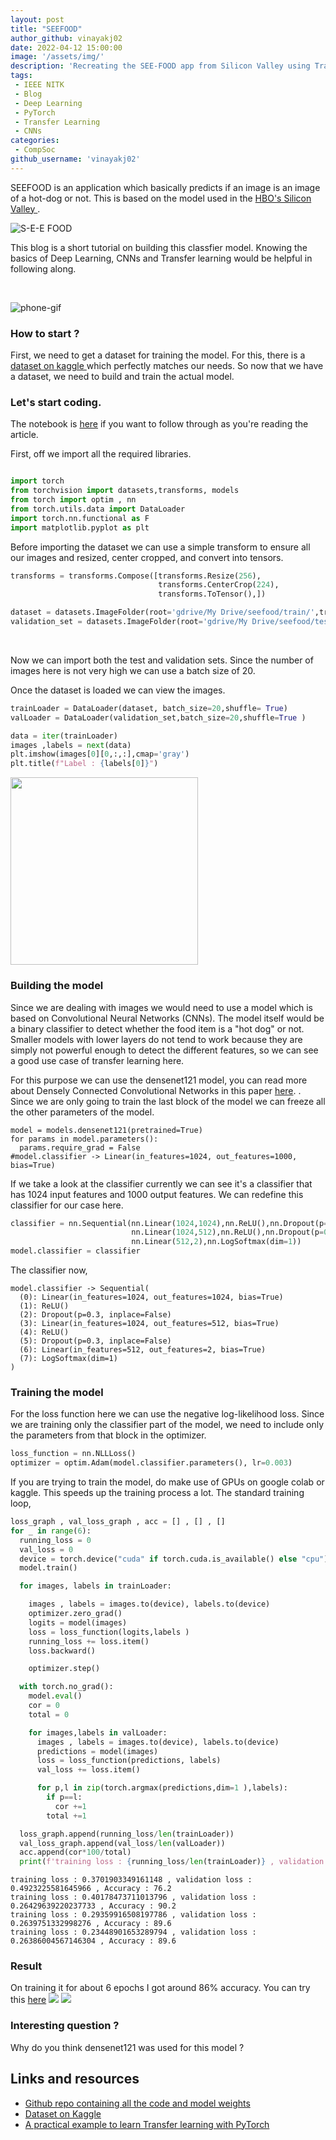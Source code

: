 ```yaml
---
layout: post
title: "SEEFOOD"
author_github: vinayakj02
date: 2022-04-12 15:00:00
image: '/assets/img/'
description: 'Recreating the SEE-FOOD app from Silicon Valley using Transfer Learning in PyTorch'
tags:
 - IEEE NITK
 - Blog
 - Deep Learning
 - PyTorch
 - Transfer Learning
 - CNNs
categories:
 - CompSoc 
github_username: 'vinayakj02'
---
```


SEEFOOD is an application which basically predicts if an image is an image of a hot-dog or not. This is based on the model used in the [HBO's Silicon Valley ](https://www.youtube.com/watch?v=vIci3C4JkL0).

![S-E-E FOOD](https://user-images.githubusercontent.com/74676945/176158167-70dacb97-35f2-455b-8cfb-4b32c0caca57.gif)


This blog is a short tutorial on building this classfier model. Knowing the basics of Deep Learning, CNNs and Transfer learning would be helpful in following along. 

<br>

![phone-gif](https://user-images.githubusercontent.com/74676945/176158166-e24d4065-aae8-4cd8-a6e5-3002ebf15117.gif)

### How to start ? 
First, we need to get a dataset for training the model. For this, there is a [dataset on kaggle ](https://www.kaggle.com/dansbecker/hot-dog-not-hot-dog) which perfectly matches our needs. So now that we have a dataset, we need to build and train the actual model.  
 
### Let's start coding. 
The notebook is [here](https://github.com/vinayakj02/SEEFOOD-classifier/blob/master/seefood_notebook.ipynb) if you want to follow through as you're reading the article. 

First, off we import all the required libraries.
```python

import torch 
from torchvision import datasets,transforms, models
from torch import optim , nn
from torch.utils.data import DataLoader
import torch.nn.functional as F 
import matplotlib.pyplot as plt
```


Before importing the dataset we can use a simple transform to ensure all our images and resized, center cropped, and convert into tensors. 
```python
transforms = transforms.Compose([transforms.Resize(256),
                                 transforms.CenterCrop(224),
                                 transforms.ToTensor(),])

dataset = datasets.ImageFolder(root='gdrive/My Drive/seefood/train/',transform=transforms)
validation_set = datasets.ImageFolder(root='gdrive/My Drive/seefood/test/',transform=transforms)
```
<br>

Now we can import both the test and validation sets. Since the number of images here is not very high we can use a batch size of 20.

Once the dataset is loaded we can view the images. 
```python
trainLoader = DataLoader(dataset, batch_size=20,shuffle= True)
valLoader = DataLoader(validation_set,batch_size=20,shuffle=True )

data = iter(trainLoader)
images ,labels = next(data)
plt.imshow(images[0][0,:,:],cmap='gray')
plt.title(f"Label : {labels[0]}")
```
<img src="https://user-images.githubusercontent.com/74676945/187061960-e3844d01-b890-4671-bb4f-82e7a51a633f.png" width="300" height="300" />
 
### Building the model
Since we are dealing with images we would need to use a model which is based on Convolutional Neural Networks (CNNs). The model itself would be a binary classifier to detect whether the food item is a "hot dog" or not. Smaller models with lower layers do not tend to work because they are simply not powerful enough to detect the different features, so we can see a good use case of transfer learning here. 

For this purpose we can use the densenet121 model, you can read more about Densely Connected Convolutional Networks in this paper [here](https://arxiv.org/pdf/1608.06993.pdf).
. Since we are only going to train the last block of the model we can freeze all the other parameters of the model.  
```python3
model = models.densenet121(pretrained=True)
for params in model.parameters():
  params.require_grad = False
#model.classifier -> Linear(in_features=1024, out_features=1000, bias=True)
```
If we take a look at the classifier currently we can see it's a classifier that has 1024 input features and 1000 output features. 
We can redefine this classifier for our case here. 

```python
classifier = nn.Sequential(nn.Linear(1024,1024),nn.ReLU(),nn.Dropout(p=0.3),
                           nn.Linear(1024,512),nn.ReLU(),nn.Dropout(p=0.3),
                           nn.Linear(512,2),nn.LogSoftmax(dim=1))
model.classifier = classifier 

```
The classifier now, 
```
model.classifier -> Sequential(
  (0): Linear(in_features=1024, out_features=1024, bias=True)
  (1): ReLU()
  (2): Dropout(p=0.3, inplace=False)
  (3): Linear(in_features=1024, out_features=512, bias=True)
  (4): ReLU()
  (5): Dropout(p=0.3, inplace=False)
  (6): Linear(in_features=512, out_features=2, bias=True)
  (7): LogSoftmax(dim=1)
)
```


### Training the model
For the loss function here we can use the negative log-likelihood loss. Since we are training only the classifier part of the model, we need to include only the parameters from that block in the optimizer.
```python
loss_function = nn.NLLLoss()
optimizer = optim.Adam(model.classifier.parameters(), lr=0.003)
```


If you are trying to train the model, do make use of GPUs on google colab or kaggle. This speeds up the training process a lot. 
The standard training loop, 
```python
loss_graph , val_loss_graph , acc = [] , [] , []
for _ in range(6):
  running_loss = 0
  val_loss = 0
  device = torch.device("cuda" if torch.cuda.is_available() else "cpu")
  model.train()

  for images, labels in trainLoader:

    images , labels = images.to(device), labels.to(device)
    optimizer.zero_grad()
    logits = model(images)
    loss = loss_function(logits,labels )
    running_loss += loss.item()
    loss.backward()

    optimizer.step()

  with torch.no_grad(): 
    model.eval()
    cor = 0
    total = 0

    for images,labels in valLoader:
      images , labels = images.to(device), labels.to(device)
      predictions = model(images)
      loss = loss_function(predictions, labels)
      val_loss += loss.item()

      for p,l in zip(torch.argmax(predictions,dim=1 ),labels):
        if p==l:
          cor +=1
        total +=1 

  loss_graph.append(running_loss/len(trainLoader))
  val_loss_graph.append(val_loss/len(valLoader))
  acc.append(cor*100/total)
  print(f'training loss : {running_loss/len(trainLoader)} , validation loss : {val_loss/len(valLoader)} , Accuracy : {cor*100/total}')
 ```

```training loss : 0.8344280552864075 , validation loss : 0.38366479575634005 , Accuracy : 87.4
training loss : 0.3701903349161148 , validation loss : 0.4923225581645966 , Accuracy : 76.2
training loss : 0.40178473711013796 , validation loss : 0.26429639220237733 , Accuracy : 90.2
training loss : 0.29359916508197786 , validation loss : 0.2639751332998276 , Accuracy : 89.6
training loss : 0.23448901653289794 , validation loss : 0.26386004567146304 , Accuracy : 89.6
```
### Result
On training it for about 6 epochs I got around 86% accuracy. 
You can try this [here](https://seefood-nothotdog.herokuapp.com/) 
<img src = "https://user-images.githubusercontent.com/74676945/187063085-454ab22f-b26b-4695-af2b-397f0e808744.png"> 
<img src = "https://user-images.githubusercontent.com/74676945/187063231-877d2ecb-8dc3-4d3d-8231-53ef749f24c3.png">
### Interesting question ?
Why do you think densenet121 was used for this model ?

## Links and resources
- [Github repo containing all the code and model weights](https://github.com/vinayakj02/SEEFOOD-classifier)
- [Dataset on Kaggle](https://www.kaggle.com/datasets/dansbecker/hot-dog-not-hot-dog)
- [A practical example to learn Transfer learning with PyTorch](https://towardsdatascience.com/a-practical-example-in-transfer-learning-with-pytorch-846bb835f2db)

